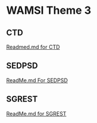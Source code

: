 # WAMSI Theme 3
## CTD
[Readmed.md for CTD](./CTD/Readme.md)

## SEDPSD
[ReadMe.md For SEDPSD](./SEDPSD/README/ReadMe.md)

## SGREST
[ReadMe.md for SGREST](./SGREST/README/ReadMe.md)